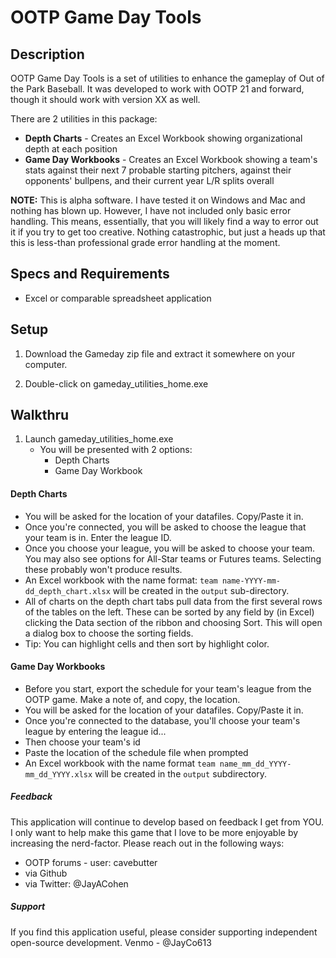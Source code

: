 # OOTP Game Day Tools

## Description
OOTP Game Day Tools is a set of utilities to enhance the gameplay of Out of the Park Baseball. It was developed to work with OOTP 21 and forward, though it should work with version XX as well.

There are 2 utilities in this package:
* **Depth Charts** - Creates an Excel Workbook showing organizational depth at each position
* **Game Day Workbooks** - Creates an Excel Workbook showing a team's stats against their next 7 probable starting pitchers, against their opponents' bullpens, and their current year L/R splits overall

**NOTE:** This is alpha software.  I have tested it on Windows and Mac and nothing has blown up.  However, I have not included only basic error handling.  This means, essentially, that you will likely find a way to error out it if you try to get too creative.  Nothing catastrophic, but just a heads up that this is less-than professional grade error handling at the moment.
## Specs and Requirements
* Excel or comparable spreadsheet application

## Setup
1. Download the Gameday zip file and extract it somewhere on your computer.

2. Double-click on gameday_utilities_home.exe

## Walkthru
1. Launch gameday_utilities_home.exe
    - You will be presented with 2 options:
        - Depth Charts
        - Game Day Workbook
    
#### Depth Charts
*  You will be asked for the location of your datafiles.  Copy/Paste it in.
*  Once you're connected, you will be asked to choose the league that your team is in.  Enter the league ID.  
*  Once you choose your league, you will be asked to choose your team.  You may also see options for All-Star teams or Futures teams.  Selecting these probably won't produce results.  
*  An Excel workbook with the name format: `team name-YYYY-mm-dd_depth_chart.xlsx` will be created in the `output` sub-directory.
*  All of charts on the depth chart tabs pull data from the first several rows of the tables on the left.  These can be sorted by any field by (in Excel) clicking the Data section of the ribbon and choosing Sort.  This will open a dialog box to choose the sorting fields.
*  Tip:  You can highlight cells and then sort by highlight color.

#### Game Day Workbooks
* Before you start, export the schedule for your team's league from the OOTP game.  Make a note of, and copy, the location.
*  You will be asked for the location of your datafiles.  Copy/Paste it in.
* Once you're connected to the database, you'll choose your team's league by entering the league id...
* Then choose your team's id
* Paste the location of the schedule file when prompted
* An Excel workbook with the name format `team name_mm_dd_YYYY-mm_dd_YYYY.xlsx` will be created in the `output` subdirectory.


##### Feedback
This application will continue to develop based on feedback I get from YOU.  I only want to help make this game that I love to be more enjoyable by increasing the nerd-factor.  Please reach out in the following ways:
* OOTP forums - user: cavebutter
* via Github
* via Twitter: @JayACohen

##### Support
If you find this application useful, please consider supporting independent open-source development.
Venmo - @JayCo613